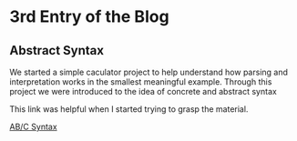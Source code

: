 # 3rd Entry of the Blog

## Abstract Syntax

We started a simple caculator project to help understand how parsing and <br/>
interpretation works in the smallest meaningful example. Through this <br/>
project we were introduced to the idea of concrete and abstract syntax <br/>

This link was helpful when I started trying to grasp the material. 

[AB/C Syntax](http://www.cse.chalmers.se/edu/year/2011/course/TIN321/lectures/proglang-02.html)



